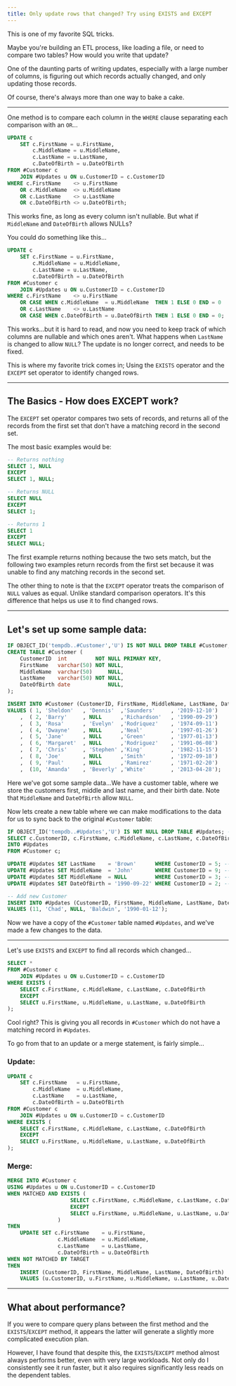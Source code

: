 ```yaml
---
title: Only update rows that changed? Try using EXISTS and EXCEPT
---
```


This is one of my favorite SQL tricks.

Maybe you're building an ETL process, like loading a file, or need to compare two tables? How would you write that update?

One of the daunting parts of writing updates, especially with a large number of columns, is figuring out which records actually changed, and only updating those records.

Of course, there's always more than one way to bake a cake.

---

One method is to compare each column in the `WHERE` clause separating each comparison with an `OR`...

```sql
UPDATE c
    SET c.FirstName = u.FirstName,
        c.MiddleName = u.MiddleName,
        c.LastName = u.LastName,
        c.DateOfBirth = u.DateOfBirth
FROM #Customer c
    JOIN #Updates u ON u.CustomerID = c.CustomerID
WHERE c.FirstName    <> u.FirstName
    OR c.MiddleName  <> u.MiddleName
    OR c.LastName    <> u.LastName
    OR c.DateOfBirth <> u.DateOfBirth;
```

This works fine, as long as every column isn't nullable. But what if `MiddleName` and `DateOfBirth` allows NULLs?

You could do something like this...

```sql
UPDATE c
    SET c.FirstName = u.FirstName,
        c.MiddleName = u.MiddleName,
        c.LastName = u.LastName,
        c.DateOfBirth = u.DateOfBirth
FROM #Customer c
    JOIN #Updates u ON u.CustomerID = c.CustomerID
WHERE c.FirstName    <> u.FirstName
    OR CASE WHEN c.MiddleName  = u.MiddleName  THEN 1 ELSE 0 END = 0
    OR c.LastName    <> u.LastName
    OR CASE WHEN c.DateOfBirth = u.DateOfBirth THEN 1 ELSE 0 END = 0;
```

This works...but it is hard to read, and now you need to keep track of which columns are nullable and which ones aren't. What happens when `LastName` is changed to allow `NULL`? The update is no longer correct, and needs to be fixed.

This is where my favorite trick comes in; Using the `EXISTS` operator and the `EXCEPT` set operator to identify changed rows.

---

## The Basics - How does EXCEPT work?

The `EXCEPT` set operator compares two sets of records, and returns all of the records from the first set that don't have a matching record in the second set.

The most basic examples would be:

```sql
-- Returns nothing
SELECT 1, NULL
EXCEPT
SELECT 1, NULL;

-- Returns NULL
SELECT NULL
EXCEPT
SELECT 1;

-- Returns 1
SELECT 1
EXCEPT
SELECT NULL;
```

The first example returns nothing because the two sets match, but the following two examples return records from the first set because it was unable to find any matching records in the second set.

The other thing to note is that the `EXCEPT` operator treats the comparison of `NULL` values as equal. Unlike standard comparison operators. It's this difference that helps us use it to find changed rows.

---

## Let's set up some sample data:

```sql
IF OBJECT_ID('tempdb..#Customer','U') IS NOT NULL DROP TABLE #Customer; --SELECT * FROM #Customer
CREATE TABLE #Customer (
    CustomerID  int         NOT NULL PRIMARY KEY,
    FirstName   varchar(50) NOT NULL,
    MiddleName  varchar(50)     NULL,
    LastName    varchar(50) NOT NULL,
    DateOfBirth date            NULL,
);

INSERT INTO #Customer (CustomerID, FirstName, MiddleName, LastName, DateOfBirth)
VALUES ( 1, 'Sheldon'   , 'Dennis'  ,'Saunders'     , '2019-12-10')
    ,  ( 2, 'Barry'     , NULL      ,'Richardson'   , '1990-09-29')
    ,  ( 3, 'Rosa'      , 'Evelyn'  ,'Rodriquez'    , '1974-09-11')
    ,  ( 4, 'Dwayne'    , NULL      ,'Neal'         , '1997-01-26')
    ,  ( 5, 'Jane'      , NULL      ,'Green'        , '1977-01-13')
    ,  ( 6, 'Margaret'  , NULL      ,'Rodriguez'    , '1991-06-08')
    ,  ( 7, 'Chris'     , 'Stephen' ,'King'         , '1982-11-15')
    ,  ( 8, 'Joe'       , NULL      ,'Smith'        , '1972-09-18')
    ,  ( 9, 'Paul'      , NULL      ,'Ramirez'      , '1971-02-20')
    ,  (10, 'Amanda'    , 'Beverly' ,'White'        , '2013-04-28');
```

Here we've got some sample data...We have a customer table, where we store the customers first, middle and last name, and their birth date. Note that `MiddleName` and `DateOfBirth` allow `NULL`.

Now lets create a new table where we can make modifications to the data for us to sync back to the original `#Customer` table:

```sql
IF OBJECT_ID('tempdb..#Updates','U') IS NOT NULL DROP TABLE #Updates; --SELECT * FROM #Updates
SELECT c.CustomerID, c.FirstName, c.MiddleName, c.LastName, c.DateOfBirth
INTO #Updates
FROM #Customer c;

UPDATE #Updates SET LastName    = 'Brown'      WHERE CustomerID = 5; -- Change Last Name
UPDATE #Updates SET MiddleName  = 'John'       WHERE CustomerID = 9; -- Add Middle Name
UPDATE #Updates SET MiddleName  = NULL         WHERE CustomerID = 3; -- Remove Middle Name
UPDATE #Updates SET DateOfBirth = '1990-09-22' WHERE CustomerID = 2; -- Change DateOfBirth

-- Add new Customer
INSERT INTO #Updates (CustomerID, FirstName, MiddleName, LastName, DateOfBirth)
VALUES (11, 'Chad', NULL, 'Baldwin', '1990-01-12');
```

Now we have a copy of the `#Customer` table named `#Updates`, and we've made a few changes to the data.

---

Let's use `EXISTS` and `EXCEPT` to find all records which changed...

```sql
SELECT *
FROM #Customer c
    JOIN #Updates u ON u.CustomerID = c.CustomerID
WHERE EXISTS (
    SELECT c.FirstName, c.MiddleName, c.LastName, c.DateOfBirth
    EXCEPT
    SELECT u.FirstName, u.MiddleName, u.LastName, u.DateOfBirth
);
```

Cool right? This is giving you all records in `#Customer` which do not have a matching record in `#Updates`.

To go from that to an update or a merge statement, is fairly simple...

### Update:

```sql
UPDATE c
    SET c.FirstName   = u.FirstName,
        c.MiddleName  = u.MiddleName,
        c.LastName    = u.LastName,
        c.DateOfBirth = u.DateOfBirth
FROM #Customer c
    JOIN #Updates u ON u.CustomerID = c.CustomerID
WHERE EXISTS (
    SELECT c.FirstName, c.MiddleName, c.LastName, c.DateOfBirth
    EXCEPT
    SELECT u.FirstName, u.MiddleName, u.LastName, u.DateOfBirth
);
```

### Merge:

```sql
MERGE INTO #Customer c
USING #Updates u ON u.CustomerID = c.CustomerID
WHEN MATCHED AND EXISTS (
                    SELECT c.FirstName, c.MiddleName, c.LastName, c.DateOfBirth
                    EXCEPT
                    SELECT u.FirstName, u.MiddleName, u.LastName, u.DateOfBirth
                )
THEN
    UPDATE SET c.FirstName    = u.FirstName,
                c.MiddleName  = u.MiddleName,
                c.LastName    = u.LastName,
                c.DateOfBirth = u.DateOfBirth
WHEN NOT MATCHED BY TARGET
THEN
    INSERT (CustomerID, FirstName, MiddleName, LastName, DateOfBirth)
    VALUES (u.CustomerID, u.FirstName, u.MiddleName, u.LastName, u.DateOfBirth);
```

---

## What about performance?

If you were to compare query plans between the first method and the `EXISTS`/`EXCEPT` method, it appears the latter will generate a slightly more complicated execution plan.

However, I have found that despite this, the `EXISTS`/`EXCEPT` method almost always performs better, even with very large workloads. Not only do I consistently see it run faster, but it also requires significantly less reads on the dependent tables.
